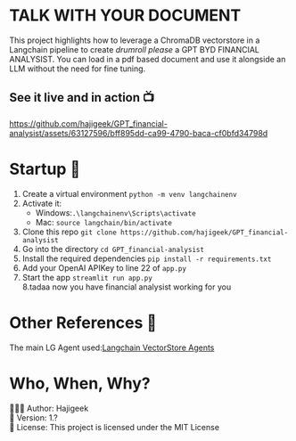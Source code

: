 # TALK WITH YOUR DOCUMENT
This project highlights how to leverage a ChromaDB vectorstore in a Langchain pipeline to create *drumroll please* a GPT BYD FINANCIAL ANALYSIST. You can load in a pdf based document and use it alongside an LLM without the need for fine tuning. 

## See it live and in action 📺


https://github.com/hajigeek/GPT_financial-analysist/assets/63127596/bff895dd-ca99-4790-baca-cf0bfd34798d


# Startup 🚀
1. Create a virtual environment `python -m venv langchainenv`
2. Activate it: 
   - Windows:`.\langchainenv\Scripts\activate`
   - Mac: `source langchain/bin/activate`
3. Clone this repo `git clone https://github.com/hajigeek/GPT_financial-analysist`
4. Go into the directory `cd GPT_financial-analysist`
5. Install the required dependencies `pip install -r requirements.txt`
6. Add your OpenAI APIKey to line 22 of `app.py`
7. Start the app `streamlit run app.py`  
8.tadaa now you have financial analysist working for you

# Other References 🔗
<p>The main LG Agent used:<a href="https://python.langchain.com/en/latest/modules/agents/toolkits/examples/vectorstore.html">Langchain VectorStore Agents
</a></p>

# Who, When, Why?
👨🏾‍💻 Author: Hajigeek <br />
📅 Version: 1.?<br />
📜 License: This project is licensed under the MIT License </br>

